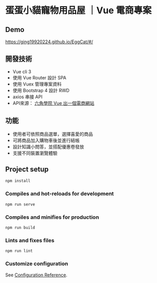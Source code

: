 # 蛋蛋小貓寵物用品屋 ｜Vue 電商專案

## Demo
  <https://ging19920224.github.io/EggCat/#/>

## 開發技術
  * Vue cli 3
  * 使用 Vue Router 設計 SPA
  * 使用 Vuex 管理專案資料
  * 使用 Bootstrap 4 設計 RWD
  * axios 串接 API
  * API來源： [六角學院 Vue 出一個電商網站](https://www.udemy.com/course/vue-hexschool/)

## 功能
 * 使用者可依照商品選單，選擇喜愛的商品
 * 可將商品加入購物車後並進行結帳
 * 設計知識小問答，並搭配優惠卷發放
 * 支援不同裝置瀏覽體驗

## Project setup
```
npm install
```

### Compiles and hot-reloads for development
```
npm run serve
```

### Compiles and minifies for production
```
npm run build
```

### Lints and fixes files
```
npm run lint
```

### Customize configuration
See [Configuration Reference](https://cli.vuejs.org/config/).

